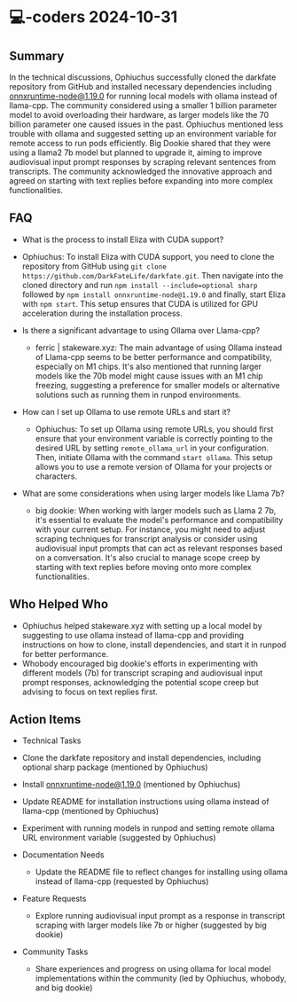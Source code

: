 # 💻-coders 2024-10-31

## Summary
 In the technical discussions, Ophiuchus successfully cloned the darkfate repository from GitHub and installed necessary dependencies including onnxruntime-node@1.19.0 for running local models with ollama instead of llama-cpp. The community considered using a smaller 1 billion parameter model to avoid overloading their hardware, as larger models like the 70 billion parameter one caused issues in the past. Ophiuchus mentioned less trouble with ollama and suggested setting up an environment variable for remote access to run pods efficiently. Big Dookie shared that they were using a llama2 7b model but planned to upgrade it, aiming to improve audiovisual input prompt responses by scraping relevant sentences from transcripts. The community acknowledged the innovative approach and agreed on starting with text replies before expanding into more complex functionalities.

## FAQ
 - What is the process to install Eliza with CUDA support?
  - Ophiuchus: To install Eliza with CUDA support, you need to clone the repository from GitHub using `git clone https://github.com/DarkFateLife/darkfate.git`. Then navigate into the cloned directory and run `npm install --include=optional sharp` followed by `npm install onnxruntime-node@1.19.0` and finally, start Eliza with `npm start`. This setup ensures that CUDA is utilized for GPU acceleration during the installation process.

- Is there a significant advantage to using Ollama over Llama-cpp?
  - ferric | stakeware.xyz: The main advantage of using Ollama instead of Llama-cpp seems to be better performance and compatibility, especially on M1 chips. It's also mentioned that running larger models like the 70b model might cause issues with an M1 chip freezing, suggesting a preference for smaller models or alternative solutions such as running them in runpod environments.

- How can I set up Ollama to use remote URLs and start it?
  - Ophiuchus: To set up Ollama using remote URLs, you should first ensure that your environment variable is correctly pointing to the desired URL by setting `remote_ollama_url` in your configuration. Then, initiate Ollama with the command `start ollama`. This setup allows you to use a remote version of Ollama for your projects or characters.

- What are some considerations when using larger models like Llama 7b?
  - big dookie: When working with larger models such as Llama 2 7b, it's essential to evaluate the model's performance and compatibility with your current setup. For instance, you might need to adjust scraping techniques for transcript analysis or consider using audiovisual input prompts that can act as relevant responses based on a conversation. It's also crucial to manage scope creep by starting with text replies before moving onto more complex functionalities.

## Who Helped Who
 - Ophiuchus helped stakeware.xyz with setting up a local model by suggesting to use ollama instead of llama-cpp and providing instructions on how to clone, install dependencies, and start it in runpod for better performance.
- Whobody encouraged big dookie's efforts in experimenting with different models (7b) for transcript scraping and audiovisual input prompt responses, acknowledging the potential scope creep but advising to focus on text replies first.

## Action Items
 - Technical Tasks
  - Clone the darkfate repository and install dependencies, including optional sharp package (mentioned by Ophiuchus)
  - Install onnxruntime-node@1.19.0 (mentioned by Ophiuchus)
  - Update README for installation instructions using ollama instead of llama-cpp (mentioned by Ophiuchus)
  - Experiment with running models in runpod and setting remote ollama URL environment variable (suggested by Ophiuchus)

- Documentation Needs
  - Update the README file to reflect changes for installing using ollama instead of llama-cpp (requested by Ophiuchus)

- Feature Requests
  - Explore running audiovisual input prompt as a response in transcript scraping with larger models like 7b or higher (suggested by big dookie)

- Community Tasks
  - Share experiences and progress on using ollama for local model implementations within the community (led by Ophiuchus, whobody, and big dookie)

